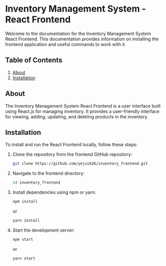 # Inventory Management System - React Frontend

Welcome to the documentation for the Inventory Management System React Frontend. This documentation provides information on installing the frontend application and useful commands to work with it.

## Table of Contents
1. [About](#about)
2. [Installation](#installation)

## About
The Inventory Management System React Frontend is a user interface built using React.js for managing inventory. It provides a user-friendly interface for viewing, adding, updating, and deleting products in the inventory.

## Installation
To install and run the React Frontend locally, follow these steps:

1. Clone the repository from the frontend GitHub repository:
   ```bash
   git clone https://github.com/yejui626/inventory_frontend.git
   ```
2. Navigate to the frontend directory:
   ```bash
   cd inventory_frontend
   ```
3. Install dependencies using npm or yarn:
   ```bash
   npm install
   ```
   or
   ```bash
   yarn install
   ```
4. Start the development server:
      ```bash
   npm start
   ```
   or
   ```bash
   yarn start
   ```
